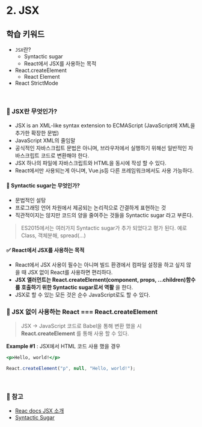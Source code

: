 # 2. JSX

## 학습 키워드

- `JSX`란?
  - Syntactic sugar
  - React에서 JSX를 사용하는 목적
- React.createElement
  - React Element
- React StrictMode

<br/>

### 📖 JSX란 무엇인가?

- JSX is an XML-like syntax extension to ECMAScript (JavaScript에 XML을 추가한 확장한 문법)
- JavaScript XML의 줄임말
- 공식적인 자바스크립트 문법은 아니며, 브라우저에서 실행하기 위해선 일반적인 자바스크립트 코드로 변환해야 한다.
- JSX 하나의 파일에 자바스크립트와 HTML을 동시에 작성 할 수 있다.
- React에서만 사용되는게 아니며, Vue.js등 다른 프레임워크에서도 사용 가능하다.

#### 📖 Syntactic sugar는 무엇인가?

- 문법적인 설탕
- 프로그래밍 언어 차원에서 제공되는 논리적으로 간결하게 표현하는 것
- 직관적이지는 않지만 코드의 양을 줄여주는 것들을  Syntactic sugar 라고 부른다.

> ES2015에서는 여러가지 Syntactic sugar가 추가 되었다고 평가 된다.
예로 Class, 객체분해, spread(...)

#### ✅ React에서 JSX를 사용하는 목적

- React에서 JSX 사용이 필수는 아니며 빌드 환경에서 컴파일 설정을 하고 싶지 않을 때 JSX 없이 React를 사용하면 편리하다.  
- __JSX 앨러먼트는 React.createElement(component, props, ...children)함수를 호출하기 위한 Syntactic sugar로서 역활__ 을 한다.
- JSX로 할 수 있는 모든 것은 순수 JavaScript로도 할 수 있다.

### 🔄 JSX 없이 사용하는 React === React.createElement

> JSX → JavaScript 코드로 Babel을 통해 변환 했을 시 __React.createElement__ 를 통해 사용 할 수 있다.

__Example #1__ : JSX에서 HTML 코드 사용 했을 경우

```jsx
<p>Hello, world!</p>
```

```JavaScript
React.createElement("p", null, "Hello, world!");
```

<br/>

### 🔗 참고

- [Reac docs JSX 소개](https://ko.legacy.reactjs.org/docs/introducing-jsx.html)
- [Syntactic Sugar](https://www.zerocho.com/category/JavaScript/post/5816c858ca15d50015d924ae)

